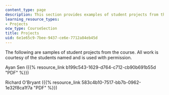 ```yaml
---
content_type: page
description: This section provides examples of student projects from the course.
learning_resource_types:
- Projects
ocw_type: CourseSection
title: Projects
uid: 6e1e65c9-7bee-9437-ce6e-7712a84eb45d
---
```


The following are samples of student projects from the course. All work is courtesy of the students named and is used with permission.

Ayan Sen ({{% resource_link b199c543-1629-d764-c712-cb90b691b55d "PDF" %}})

Richard O'Bryant ({{% resource_link 583c4b10-7517-bb7b-0962-1e32f8ca1f7a "PDF" %}})